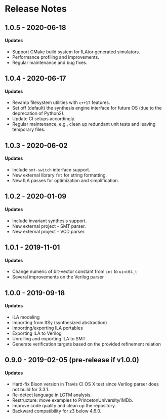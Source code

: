 # Release Notes

## 1.0.5 - 2020-06-18

#### Updates

* Support CMake build system for ILAtor generated simulators.
* Performance profiling and improvements.
* Regular maintenance and bug fixes.

## 1.0.4 - 2020-06-17

#### Updates

* Revamp filesystem utilities with `c++17` features.
* Set off \(default\) the synthesis engine interface for future OS \(due to the deprecation of Python2\).
* Update CI setups accordingly.
* Regular maintenance, e.g., clean up redundant unit tests and leaving temporary files.

## 1.0.3 - 2020-06-02

#### Updates

* Include `smt-switch` interface support.
* New external library `fmt` for string formatting.
* New ILA passes for optimization and simplification.

## 1.0.2 - 2020-01-09

#### Updates

* Include invariant synthesis support.
* New external project - SMT parser.
* New external project - VCD parser.

## 1.0.1 - 2019-11-01

#### Updates 

* Change numeric of bit-vector constant from `int` to `uint64_t`
* Several improvements on the Verilog parser

## 1.0.0 - 2019-09-18

#### Updates

* ILA modeling
* Importing from ItSy \(synthesized abstraction\)
* Importing/exporting ILA portables
* Exporting ILA to Verilog
* Unrolling and exporting ILA to SMT
* Generate verification targets based on the provided refinement relation

## 0.9.0 - 2019-02-05 \(pre-release if v1.0.0\)

#### Updates

* Hard-fix Bison version in Travis CI OS X test since Verilog parser does not build for 3.3.1.
* Re-detect language in LGTM analysis. 
* Restructure: move examples to PrincetonUniversity/IMDb.
* Improve code quality and clean up the repository. 
* Backward compatibility for z3 below 4.6.0. 

